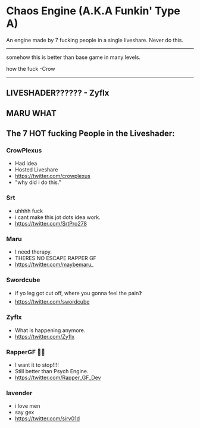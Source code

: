 # Chaos Engine (A.K.A Funkin' Type A)

An engine made by 7 fucking people in a single liveshare.
Never do this.

---

somehow this is better than base game in many levels.

how the fuck -Crow

---

## LIVESHADER?????? - Zyflx
## MARU WHAT
## The 7 HOT fucking People in the Liveshader:
### CrowPlexus
 - Had idea
 - Hosted Liveshare
 - https://twitter.com/crowplexus
 - "why did i do this."
### Srt
- uhhhh fuck
- i cant make this jot dots idea work.
- https://twitter.com/SrtPro278
### Maru
- I need therapy.
- THERES NO ESCAPE RAPPER GF
- https://twitter.com/maybemaru_
### Swordcube
- if yo leg got cut off, where you gonna feel the pain❓
- https://twitter.com/swordcube
### Zyflx
- What is happening anymore.
- https://twitter.com/Zyflx
### RapperGF 👨‍🦲
- I want it to stop!!!!
- Still better than Psych Engine.
- https://twitter.com/Rapper_GF_Dev
### lavender
 - i love men
 - say gex
 - https://twitter.com/sirv01d